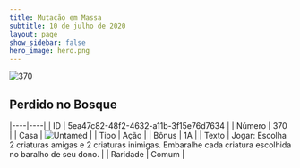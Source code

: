 ```yaml
---
title: Mutação em Massa
subtitle: 10 de julho de 2020
layout: page
show_sidebar: false
hero_image: hero.png
---
```


![370](https://cdn.keyforgegame.com/media/card_front/pt/479_370_W6VV383R4X8P_pt.png)

## Perdido no Bosque

|----|----|
| ID | 5ea47c82-48f2-4632-a11b-3f15e76d7634 |
| Número | 370 |
| Casa | ![Untamed](https://archonarcana.com/images/thumb/b/bd/Untamed.png/22px-Untamed.png "Indomados") |
| Tipo | Ação |
| Bônus | 1A |
| Texto | Jogar: Escolha 2 criaturas amigas e 2 criaturas inimigas. Embaralhe cada criatura escolhida no baralho de seu dono. |
| Raridade | Comum |
